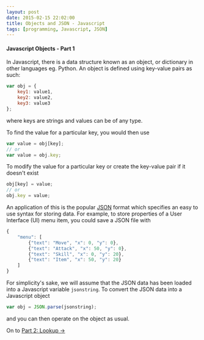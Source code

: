 ```yaml
---
layout: post
date: 2015-02-15 22:02:00
title: Objects and JSON - Javascript
tags: [programming, Javascript, JSON]
---
```

#### Javascript Objects - Part 1

In Javascript, there is a data structure known as an object, or dictionary in other languages eg. Python. An object is defined using key-value pairs as such: 

```javascript
var obj = {
    key1: value1,
    key2: value2,
    key3: value3
};
```

where keys are strings and values can be of any type.

To find the value for a particular key, you would then use

```javascript
var value = obj[key];
// or
var value = obj.key;
```
To modify the value for a particular key or create the key-value pair if it doesn't exist

```javascript
obj[key] = value;
// or
obj.key = value;
```
An application of this is the popular [JSON](http://www.w3schools.com/json/) format which specifies an easy to use syntax for storing data. For example, to store properties of a User Interface (UI) menu item, you could save a JSON file with

```javascript
{
    "menu": [
        {"text": "Move", "x": 0, "y": 0},
        {"text": "Attack", "x": 50, "y": 0},
        {"text": "Skill", "x": 0, "y": 20},
        {"text": "Item", "x": 50, "y": 20}
    ]
}
```
For simplicity's sake, we will assume that the JSON data has been loaded into a Javascript variable `jsonstring`. To convert the JSON data into a Javascript object

```javascript
var obj = JSON.parse(jsonstring);
```

and you can then operate on the object as usual.

On to [Part 2: Lookup ->](http://ksami.github.io/2015/02/15/Lookup-Javascript.html)
